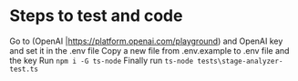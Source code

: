 # Steps to test and code

Go to (OpenAI |https://platform.openai.com/playground) and OpenAI key and set it in the .env file
Copy a new file from .env.example to .env file and the key
Run `npm i -G ts-node`
Finally run `ts-node tests\stage-analyzer-test.ts`
